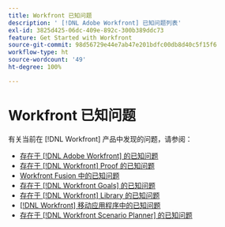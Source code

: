 ```yaml
---
title: Workfront 已知问题
description: ' [!DNL Adobe Workfront] 已知问题列表'
exl-id: 3825d425-06dc-409e-892c-300b389ddc73
feature: Get Started with Workfront
source-git-commit: 98d56729e44e7ab47e201bdfc00db8d40c5f15f6
workflow-type: ht
source-wordcount: '49'
ht-degree: 100%

---
```


# Workfront 已知问题

有关当前在 [!DNL Workfront] 产品中发现的问题，请参阅：

* [存在于  [!DNL Adobe Workfront] 的已知问题](newworkfrontexperience.md)
* [存在于  [!DNL Workfront]  Proof 的已知问题](workfrontproof.md)
* [Workfront Fusion 中的已知问题](workfrontfusion.md)
* [存在于  [!DNL Workfront Goals] 的已知问题](workfrontgoals.md)
* [存在于  [!DNL Workfront]  Library 的已知问题](workfrontlibrary.md)
* [ [!DNL Workfront]  移动应用程序中的已知问题](workfrontmobile.md)
* [存在于  [!DNL Workfront Scenario Planner] 的已知问题](workfrontscenarioplanner.md)
